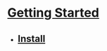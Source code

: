 # [Getting Started](https://github.com/Mobius1/Selectr/wiki/Getting-Started)
* ## [Install](https://github.com/Mobius1/Selectr/wiki/Getting-Started#install-with-bower)